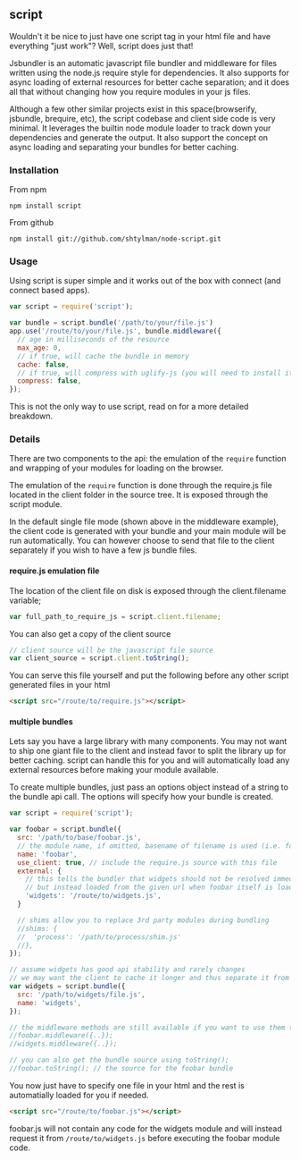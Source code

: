 ## script ##

Wouldn't it be nice to just have one script tag in your html file and have everything "just work"? Well, script does just that!

Jsbundler is an automatic javascript file bundler and middleware for files written using the node.js require style for dependencies. It also supports for async loading of external resources for better cache separation; and it does all that without changing how you require modules in your js files.

Although a few other similar projects exist in this space(browserify, jsbundle, brequire, etc), the script codebase and client side code is very minimal. It leverages the builtin node module loader to track down your dependencies and generate the output. It also support the concept on async loading and separating your bundles for better caching.

### Installation ###

From npm

```
npm install script
```

From github

```
npm install git://github.com/shtylman/node-script.git
```

### Usage ###

Using script is super simple and it works out of the box with connect (and connect based apps).

```javascript
var script = require('script');

var bundle = script.bundle('/path/to/your/file.js')
app.use('/route/to/your/file.js', bundle.middleware({
  // age in milliseconds of the resource
  max_age: 0,
  // if true, will cache the bundle in memory
  cache: false,
  // if true, will compress with uglify-js (you will need to install it)
  compress: false,
});

```

This is not the only way to use script, read on for a more detailed breakdown.

### Details ###

There are two components to the api: the emulation of the `require` function and wrapping of your modules for loading on the browser.

The emulation of the `require` function is done through the require.js file located in the client folder in the source tree. It is exposed through the script module.

In the default single file mode (shown above in the middleware example), the client code is generated with your bundle and your main module will be run automatically. You can however choose to send that file to the client separately if you wish to have a few js bundle files.

#### require.js emulation file ####

The location of the client file on disk is exposed through the client.filename variable;

```javascript
var full_path_to_require_js = script.client.filename;
```

You can also get a copy of the client source

```javascript
// client source will be the javascript file source
var client_source = script.client.toString();
```

You can serve this file yourself and put the following before any other script generated files in your html

```html
<script src="/route/to/require.js"></script>
```

#### multiple bundles ####

Lets say you have a large library with many components. You may not want to ship one giant file to the client and instead favor to split the library up for better caching. script can handle this for you and will automatically load any external resources before making your module available.

To create multiple bundles, just pass an options object instead of a string to the bundle api call. The options will specify how your bundle is created.

```javascript
var script = require('script');

var foobar = script.bundle({
  src: '/path/to/base/foobar.js',
  // the module name, if omitted, basename of filename is used (i.e. foobar)
  name: 'foobar',
  use_client: true, // include the require.js source with this file
  external: {
    // this tells the bundler that widgets should not be resolved immediately
    // but instead loaded from the given url when foobar itself is loaded
    'widgets': '/route/to/widgets.js',
  }

  // shims allow you to replace 3rd party modules during bundling
  //shims: {
  //  'process': '/path/to/process/shim.js'
  //},
});

// assume widgets has good api stability and rarely changes
// we may want the client to cache it longer and thus separate it from foobar
var widgets = script.bundle({
  src: '/path/to/widgets/file.js',
  name: 'widgets',
});

// the middleware methods are still available if you want to use them to serve up the modules
//foobar.middleware({..});
//widgets.middleware({..});

// you can also get the bundle source using toString();
//foobar.toString(); // the source for the foobar bundle
```

You now just have to specify one file in your html and the rest is automatially loaded for you if needed.

```html
<script src="/route/to/foobar.js"></script>
```

foobar.js will not contain any code for the widgets module and will instead request it from `/route/to/widgets.js` before executing the foobar module code.

